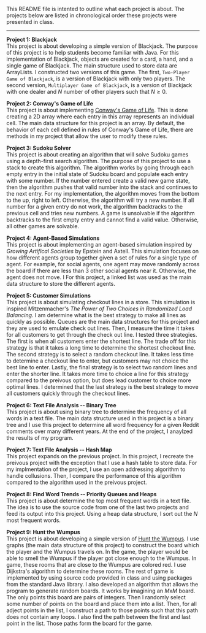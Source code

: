 This README file is intented to outline what each project is about. The projects below are listed in chronological order these projects were presented in class.

---

**Project 1: Blackjack**  
This project is about developing a simple version of Blackjack. The purpose of this project is to help students become familiar with Java. For this implementation of Blackjack, objects are created for a card, a hand, and a single game of Blackjack. The main structure used to store data are ArrayLists. I constructed two versions of this game. The first, `Two-Player Game of Blackjack`, is a version of Blackjack with only two players. The second version, `Multiplayer Game of Blackjack`, is a version of Blackjack with one dealer and $N$ number of other players such that $N \ge 0$.

**Project 2: Conway's Game of Life**  
This project is about implementing [Conway's Game of Life](https://en.wikipedia.org/wiki/Conway's_Game_of_Life). This is done creating a 2D array where each entry in this array represents an individual cell. The main data structure for this project is an array. By default, the behavior of each cell defined in rules of Conway's Game of Life, there are methods in my project that allow the user to modify these rules.

**Project 3: Sudoku Solver**  
This project is about creating an algorithm that will solve Sudoku games using a depth-first search algorithm. The purpose of this project to use a stack to create this algorithm. The algorithm works by going through each empty entry in the initial state of Sudoku board and populate each entry with some number. If the number entered create a valid new game state, then the algorithm pushes that valid number into the stack and continues to the next entry. For my implementation, the algorithm moves from the bottom to the up, right to left. Otherwise, the algorithm will try a new number. If all number for a given entry do not work, the algorithm backtracks to the previous cell and tries new numbers. A game is unsolvable if the algorithm backtracks to the first empty entry and cannot find a valid value. Otherwise, all other games are solvable.

**Project 4: Agent-Based Simulations**  
This project is about implementing an agent-based simulation inspired by *Growing Artifical Societies* by Epstein and Axtell. This simulation focuses on how different agents group together given a set of rules for a single type of agent. For example, for social agents, one agent may move randomly across the board if there are less than 3 other social agents near it. Otherwise, the agent does not move. I  For this project, a linked list was used as the main data structure to store the different agents. 

**Project 5: Customer Simulations**  
This project is about simulating checkout lines in a store. This simulation is inspired Mitzenmacher's *The Power of Two Choices in Randomized Load Balancing*. I am determine what is the best strategy to make all lines as quickly as possible. Queues are the main data structures for this project and they are used to emulate check out lines. Then, I measure the time it takes for all customers to get through the check out line. I tested three strategies. The first is when all customers enter the shortest line. The trade off for this strategy is that it takes a long time to determine the shortest checkout line. The second strategy is to select a random checkout line. It takes less time to determine a checkout line to enter, but customers may not choice the best line to enter. Lastly, the final strategy is to select two random lines and enter the shorter line. It takes more time to choice a line for this strategy compared to the preivous option, but does lead customer to choice more optimal lines. I determined that the last strategy is the best strategy to move all customers quickly through the checkout lines.

**Project 6: Text File Analysis -- Binary Tree**  
This project is about using binary tree to determine the frequency of all words in a text file. The main data structure used in this project is a binary tree and I use this project to determine all word frequency for a given Reddit comments over many different years. At the end of the project, I anaylzed the results of my program.

**Project 7: Text File Analysis -- Hash Map**  
This project expands on the previous project. In this project, I recreate the preivous project with the exception that I use a hash table to store data. For my implmentation of the project, I use an open addressing algorithm to handle collusions. Then, I compare the performance of this algorithm compared to the algorithm used in the preivous project.

**Project 8: Find Word Trends -- Priority Queues and Heaps**  
This project is about determine the top most frequent words in a text file. The idea is to use the source code from one of the last two projects and feed its output into this project. Using a heap data structure, I sort out the $N$ most frequent words.

**Project 9: Hunt the Wumpus**  
This project is about developing a simple version of [Hunt the Wumpus](https://en.wikipedia.org/wiki/Hunt_the_Wumpus). I use graphs (the main data structure of this project) to construct the board which the player and the Wumpus travels on. In the game, the player would be able to smell the Wumpus if the player got close enough to the Wumpus. In game, these rooms that are close to the Wumpus are colored red. I use Dijkstra's algorithm to determine these rooms. The rest of game is implemented by using source code provided in class and using packages from the standard Java library. I also developed an algorithm that allows the program to generate random boards. It works by imagining an $M$x$M$ board. The only points this board are pairs of integers. Then I randomly select some number of points on the board and place them into a list. Then, for all adject points in the list, I construct a path to those points such that this path does not contain any loops. I also find the path between the first and last point in the list. Those paths form the board for the game.
